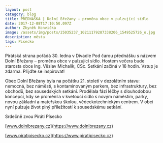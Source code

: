 ```yaml
---
layout: post
category: blog
title: PŘEDNÁŠKA | Dolní Břežany – proměna obce v pulzující sídlo
date: 2017-12-08T17:10:50.097Z
author: Zbyněk Konvička
image: /assets/img/posts/25035237_10211179287338206_1549525726_o.jpg
description: města
tags: Pisecko
---
```

Pirátská strana pořádá 30. ledna
v Divadle Pod čarou přednášku s názvem Dolní Břežany – proměna obce
v pulzující sídlo. Hostem večera bude starosta obce Ing. Věslav Michalik,
CSc. Setkání začíná v 18 hodin. Vstup je zdarma. Přijďte se inspirovat!

Obec Dolní Břežany byla na počátku 21.
století v dezolátním stavu: nemocná, bez náměstí, s kontaminovaným parkem, bez
infrastruktury, bez obchodů, bez sousedských setkání. Prodělala fázi léčby s
dlouhodobou koncepcí, kdy se proměnila v kvetoucí sídlo s novým náměstím,
parky, novou základní a mateřskou školou, vědeckotechnickým centrem. V obci nyní
pulzuje život plný příležitostí k sousedskému setkání. 

Srdečně zvou Piráti Písecko

[www.dolnibrezany.cz](https://www.dolnibrezany.cz)

[www.piratipisecko.cz](https://www.piratipisecko.cz)
